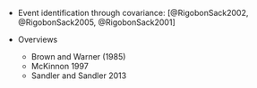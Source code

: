 
- Event identification through covariance: [@RigobonSack2002, @RigobonSack2005, @RigobonSack2001]
- Overviews

    - Brown and Warner (1985)
	- McKinnon 1997
	- Sandler and Sandler 2013
